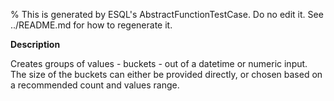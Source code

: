 % This is generated by ESQL's AbstractFunctionTestCase. Do no edit it. See ../README.md for how to regenerate it.

**Description**

Creates groups of values - buckets - out of a datetime or numeric input. The size of the buckets can either be provided directly, or chosen based on a recommended count and values range.

